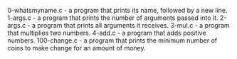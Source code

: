 0-whatsmyname.c - a program that prints its name, followed by a new line.
1-args.c - a program that prints the number of arguments passed into it.
2-args.c - a program that prints all arguments it receives.
3-mul.c -  a program that multiplies two numbers.
4-add.c - a program that adds positive numbers.
100-change.c - a program that prints the minimum number of coins to make change for an amount of money.
